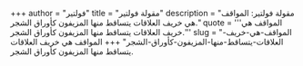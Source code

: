 +++
author = "فولتير"
title = "مقولة فولتير"
description = "مقولة فولتير: المواقف هي خريف العلاقات يتساقط منها المزيفون كأوراق الشجر."
quote = '''المواقف هي خريف العلاقات يتساقط منها المزيفون كأوراق الشجر.'''
slug = "المواقف-هي-خريف-العلاقات-يتساقط-منها-المزيفون-كأوراق-الشجر"
+++
المواقف هي خريف العلاقات يتساقط منها المزيفون كأوراق الشجر.
